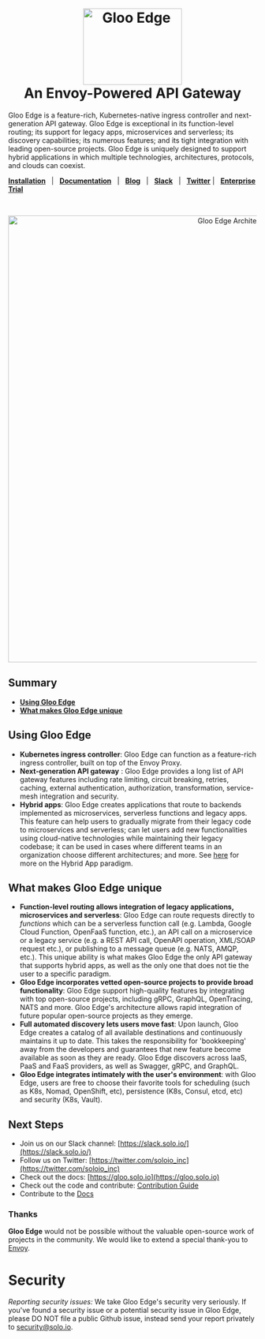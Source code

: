 

<h1 align="center">
    <img src="https://docs.solo.io/gloo-edge/main/img/Gloo-01.png" alt="Gloo Edge" width="200" height="155">
  <br>
  An Envoy-Powered API Gateway
</h1>

Gloo Edge is a feature-rich, Kubernetes-native ingress controller and next-generation API gateway. Gloo Edge is exceptional in its function-level routing; its support for legacy apps, microservices and serverless; its discovery capabilities; its numerous features; and its tight integration with leading open-source projects. Gloo Edge is uniquely designed to support hybrid applications in which multiple technologies, architectures, protocols, and clouds can coexist. 


[**Installation**](https://gloo.solo.io/installation/) &nbsp; |
&nbsp; [**Documentation**](https://gloo.solo.io) &nbsp; |
&nbsp; [**Blog**](https://www.solo.io/blog/?category=gloo) &nbsp; |
&nbsp; [**Slack**](https://slack.solo.io) &nbsp; |
&nbsp; [**Twitter**](https://twitter.com/soloio_inc) |
&nbsp; [**Enterprise Trial**](https://www.solo.io/products/gloo/#enterprise-trial)

<BR><center><img src="https://docs.solo.io/gloo-edge/main/img/gloo-architecture-envoys.png" alt="Gloo Edge Architecture" width="906"></center>

## Summary

- [**Using Gloo Edge**](#using-gloo-edge)
- [**What makes Gloo Edge unique**](#what-makes-gloo-edge-unique)


## Using Gloo Edge
- **Kubernetes ingress controller**: Gloo Edge can function as a feature-rich ingress controller, built on top of the Envoy Proxy. 
- **Next-generation API gateway** : Gloo Edge provides a long list of API gateway features including rate limiting, circuit breaking, retries, caching, external authentication, authorization, transformation, service-mesh integration and security. 
- **Hybrid apps**: Gloo Edge creates applications that route to backends implemented as microservices, serverless functions and legacy apps. This feature can help users to gradually migrate from their legacy code to microservices and serverless; can let users add new functionalities using cloud-native technologies while maintaining their legacy codebase; it can be used in cases where different teams in an organization choose different architectures; and more. See [here](https://www.solo.io/hybrid-app) for more on the Hybrid App paradigm. 


## What makes Gloo Edge unique
- **Function-level routing allows integration of legacy applications, microservices and serverless**: Gloo Edge can route requests directly to _functions_ which can be a serverless function call (e.g. Lambda, Google Cloud Function, OpenFaaS function, etc.), an API call on a microservice or a legacy service (e.g. a REST API call, OpenAPI operation, XML/SOAP request etc.), or publishing to a message queue (e.g. NATS, AMQP, etc.). This unique ability is what makes Gloo Edge the only API gateway that supports hybrid apps, as well as the only one that does not tie the user to a specific paradigm. 
- **Gloo Edge incorporates vetted open-source projects to provide broad functionality**: Gloo Edge support high-quality features by integrating with top open-source projects, including gRPC, GraphQL, OpenTracing, NATS and more. Gloo Edge's architecture allows rapid integration of future popular open-source projects as they emerge. 
- **Full automated discovery lets users move fast**: Upon launch, Gloo Edge creates a catalog of all available destinations and continuously maintains it up to date. This takes the responsibility for 'bookkeeping' away from the developers and guarantees that new feature become available as soon as they are ready. Gloo Edge discovers across IaaS, PaaS and FaaS providers, as well as Swagger, gRPC, and GraphQL. 
- **Gloo Edge integrates intimately with the user's environment**: with Gloo Edge, users are free to choose their favorite tools for scheduling (such as K8s, Nomad, OpenShift, etc), persistence (K8s, Consul, etcd, etc) and security (K8s, Vault). 


## Next Steps
- Join us on our Slack channel: [https://slack.solo.io/](https://slack.solo.io/)
- Follow us on Twitter: [https://twitter.com/soloio_inc](https://twitter.com/soloio_inc)
- Check out the docs: [https://gloo.solo.io](https://gloo.solo.io)
- Check out the code and contribute: [Contribution Guide](CONTRIBUTING.md)
- Contribute to the [Docs](docs/)

### Thanks

**Gloo Edge** would not be possible without the valuable open-source work of projects in the community. We would like to extend a special thank-you to [Envoy](https://www.envoyproxy.io).


# Security

*Reporting security issues:* We take Gloo Edge's security very seriously. If you've found a security issue or a potential security issue in Gloo Edge, please DO NOT file a public Github issue, instead send your report privately to [security@solo.io](mailto:security@solo.io).
